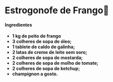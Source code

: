 # Estrogonofe de Frango:chicken:

#### Ingredientes

- **1 kg de peito de frango**
- **3 colheres de sopa de óleo;**
- **1 tablete de caldo de galinha;**
- **2 latas de creme de leite sem soro;**
- **2 colheres de sopa de mostarda;**
- **2 colheres de sopa de molho de tomate;**
- **2 colheres de sopa de ketchup;**
- **champignon a gosto.**





